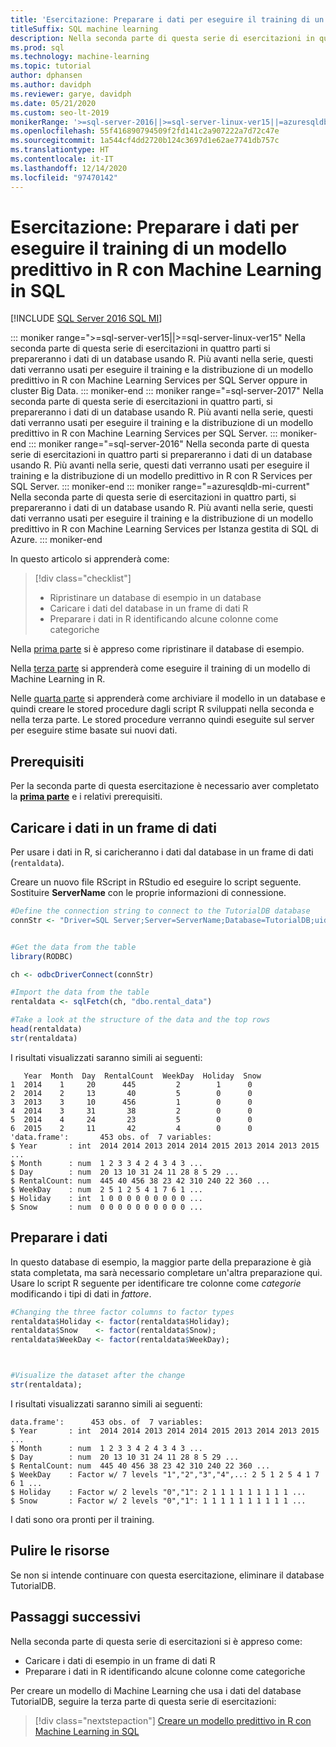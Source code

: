 ```yaml
---
title: 'Esercitazione: Preparare i dati per eseguire il training di un modello predittivo in R'
titleSuffix: SQL machine learning
description: Nella seconda parte di questa serie di esercitazioni in quattro parti si prepareranno i dati per eseguire il training di un modello predittivo in R con Machine Learning in SQL.
ms.prod: sql
ms.technology: machine-learning
ms.topic: tutorial
author: dphansen
ms.author: davidph
ms.reviewer: garye, davidph
ms.date: 05/21/2020
ms.custom: seo-lt-2019
monikerRange: '>=sql-server-2016||>=sql-server-linux-ver15||=azuresqldb-mi-current'
ms.openlocfilehash: 55f416890794509f2fd141c2a907222a7d72c47e
ms.sourcegitcommit: 1a544cf4dd2720b124c3697d1e62ae7741db757c
ms.translationtype: HT
ms.contentlocale: it-IT
ms.lasthandoff: 12/14/2020
ms.locfileid: "97470142"
---
```

# <a name="tutorial-prepare-data-to-train-a-predictive-model-in-r-with-sql-machine-learning"></a>Esercitazione: Preparare i dati per eseguire il training di un modello predittivo in R con Machine Learning in SQL
[!INCLUDE [SQL Server 2016 SQL MI](../../includes/applies-to-version/sqlserver2016-asdbmi.md)]

::: moniker range=">=sql-server-ver15||>=sql-server-linux-ver15"
Nella seconda parte di questa serie di esercitazioni in quattro parti si prepareranno i dati di un database usando R. Più avanti nella serie, questi dati verranno usati per eseguire il training e la distribuzione di un modello predittivo in R con Machine Learning Services per SQL Server oppure in cluster Big Data.
::: moniker-end
::: moniker range="=sql-server-2017"
Nella seconda parte di questa serie di esercitazioni in quattro parti, si prepareranno i dati di un database usando R. Più avanti nella serie, questi dati verranno usati per eseguire il training e la distribuzione di un modello predittivo in R con Machine Learning Services per SQL Server.
::: moniker-end
::: moniker range="=sql-server-2016"
Nella seconda parte di questa serie di esercitazioni in quattro parti si prepareranno i dati di un database usando R. Più avanti nella serie, questi dati verranno usati per eseguire il training e la distribuzione di un modello predittivo in R con R Services per SQL Server.
::: moniker-end
::: moniker range="=azuresqldb-mi-current"
Nella seconda parte di questa serie di esercitazioni in quattro parti, si prepareranno i dati di un database usando R. Più avanti nella serie, questi dati verranno usati per eseguire il training e la distribuzione di un modello predittivo in R con Machine Learning Services per Istanza gestita di SQL di Azure.
::: moniker-end

In questo articolo si apprenderà come:

> [!div class="checklist"]
> * Ripristinare un database di esempio in un database
> * Caricare i dati del database in un frame di dati R
> * Preparare i dati in R identificando alcune colonne come categoriche

Nella [prima parte](r-predictive-model-introduction.md) si è appreso come ripristinare il database di esempio.

Nella [terza parte](r-predictive-model-train.md) si apprenderà come eseguire il training di un modello di Machine Learning in R.

Nelle [quarta parte](r-predictive-model-deploy.md) si apprenderà come archiviare il modello in un database e quindi creare le stored procedure dagli script R sviluppati nella seconda e nella terza parte. Le stored procedure verranno quindi eseguite sul server per eseguire stime basate sui nuovi dati.

## <a name="prerequisites"></a>Prerequisiti

Per la seconda parte di questa esercitazione è necessario aver completato la [**prima parte**](r-predictive-model-introduction.md) e i relativi prerequisiti.

## <a name="load-the-data-into-a-data-frame"></a>Caricare i dati in un frame di dati

Per usare i dati in R, si caricheranno i dati dal database in un frame di dati (`rentaldata`).

Creare un nuovo file RScript in RStudio ed eseguire lo script seguente. Sostituire **ServerName** con le proprie informazioni di connessione.

```r
#Define the connection string to connect to the TutorialDB database
connStr <- "Driver=SQL Server;Server=ServerName;Database=TutorialDB;uid=Username;pwd=Password"


#Get the data from the table
library(RODBC)

ch <- odbcDriverConnect(connStr)

#Import the data from the table
rentaldata <- sqlFetch(ch, "dbo.rental_data")

#Take a look at the structure of the data and the top rows
head(rentaldata)
str(rentaldata)
```

I risultati visualizzati saranno simili ai seguenti:

```results
   Year  Month  Day  RentalCount  WeekDay  Holiday  Snow
1  2014    1     20      445         2        1      0
2  2014    2     13       40         5        0      0
3  2013    3     10      456         1        0      0
4  2014    3     31       38         2        0      0
5  2014    4     24       23         5        0      0
6  2015    2     11       42         4        0      0
'data.frame':       453 obs. of  7 variables:
$ Year       : int  2014 2014 2013 2014 2014 2015 2013 2014 2013 2015 ...
$ Month      : num  1 2 3 3 4 2 4 3 4 3 ...
$ Day        : num  20 13 10 31 24 11 28 8 5 29 ...
$ RentalCount: num  445 40 456 38 23 42 310 240 22 360 ...
$ WeekDay    : num  2 5 1 2 5 4 1 7 6 1 ...
$ Holiday    : int  1 0 0 0 0 0 0 0 0 0 ...
$ Snow       : num  0 0 0 0 0 0 0 0 0 0 ...
```

## <a name="prepare-the-data"></a>Preparare i dati

In questo database di esempio, la maggior parte della preparazione è già stata completata, ma sarà necessario completare un'altra preparazione qui.
Usare lo script R seguente per identificare tre colonne come *categorie* modificando i tipi di dati in *fattore*.



```r
#Changing the three factor columns to factor types
rentaldata$Holiday <- factor(rentaldata$Holiday);
rentaldata$Snow    <- factor(rentaldata$Snow);
rentaldata$WeekDay <- factor(rentaldata$WeekDay);



#Visualize the dataset after the change
str(rentaldata);
```

I risultati visualizzati saranno simili ai seguenti:

```results
data.frame':      453 obs. of  7 variables:
$ Year       : int  2014 2014 2013 2014 2014 2015 2013 2014 2013 2015 ...
$ Month      : num  1 2 3 3 4 2 4 3 4 3 ...
$ Day        : num  20 13 10 31 24 11 28 8 5 29 ...
$ RentalCount: num  445 40 456 38 23 42 310 240 22 360 ...
$ WeekDay    : Factor w/ 7 levels "1","2","3","4",..: 2 5 1 2 5 4 1 7 6 1 ...
$ Holiday    : Factor w/ 2 levels "0","1": 2 1 1 1 1 1 1 1 1 1 ...
$ Snow       : Factor w/ 2 levels "0","1": 1 1 1 1 1 1 1 1 1 1 ...
```

I dati sono ora pronti per il training.

## <a name="clean-up-resources"></a>Pulire le risorse

Se non si intende continuare con questa esercitazione, eliminare il database TutorialDB.

## <a name="next-steps"></a>Passaggi successivi

Nella seconda parte di questa serie di esercitazioni si è appreso come:

* Caricare i dati di esempio in un frame di dati R
* Preparare i dati in R identificando alcune colonne come categoriche

Per creare un modello di Machine Learning che usa i dati del database TutorialDB, seguire la terza parte di questa serie di esercitazioni:

> [!div class="nextstepaction"]
> [Creare un modello predittivo in R con Machine Learning in SQL](r-predictive-model-train.md)
